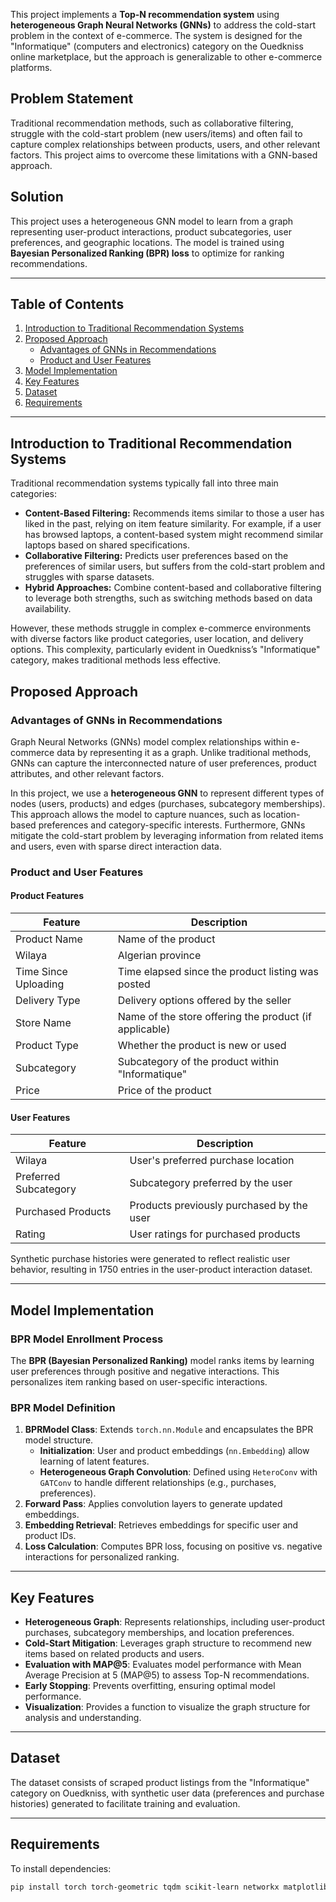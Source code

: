 This project implements a **Top-N recommendation system** using **heterogeneous Graph Neural Networks (GNNs)** to address the cold-start problem in the context of e-commerce. The system is designed for the "Informatique" (computers and electronics) category on the Ouedkniss online marketplace, but the approach is generalizable to other e-commerce platforms.

## Problem Statement

Traditional recommendation methods, such as collaborative filtering, struggle with the cold-start problem (new users/items) and often fail to capture complex relationships between products, users, and other relevant factors. This project aims to overcome these limitations with a GNN-based approach.

## Solution

This project uses a heterogeneous GNN model to learn from a graph representing user-product interactions, product subcategories, user preferences, and geographic locations. The model is trained using **Bayesian Personalized Ranking (BPR) loss** to optimize for ranking recommendations.

---

## Table of Contents

1. [Introduction to Traditional Recommendation Systems](#introduction-to-traditional-recommendation-systems)
2. [Proposed Approach](#proposed-approach)
   - [Advantages of GNNs in Recommendations](#advantages-of-gnns-in-recommendations)
   - [Product and User Features](#product-and-user-features)
3. [Model Implementation](#model-implementation)
4. [Key Features](#key-features)
5. [Dataset](#dataset)
6. [Requirements](#requirements)

---

## Introduction to Traditional Recommendation Systems

Traditional recommendation systems typically fall into three main categories:

- **Content-Based Filtering:** Recommends items similar to those a user has liked in the past, relying on item feature similarity. For example, if a user has browsed laptops, a content-based system might recommend similar laptops based on shared specifications.
- **Collaborative Filtering:** Predicts user preferences based on the preferences of similar users, but suffers from the cold-start problem and struggles with sparse datasets.
- **Hybrid Approaches:** Combine content-based and collaborative filtering to leverage both strengths, such as switching methods based on data availability.

However, these methods struggle in complex e-commerce environments with diverse factors like product categories, user location, and delivery options. This complexity, particularly evident in Ouedkniss’s "Informatique" category, makes traditional methods less effective.

## Proposed Approach

### Advantages of GNNs in Recommendations

Graph Neural Networks (GNNs) model complex relationships within e-commerce data by representing it as a graph. Unlike traditional methods, GNNs can capture the interconnected nature of user preferences, product attributes, and other relevant factors.

In this project, we use a **heterogeneous GNN** to represent different types of nodes (users, products) and edges (purchases, subcategory memberships). This approach allows the model to capture nuances, such as location-based preferences and category-specific interests. Furthermore, GNNs mitigate the cold-start problem by leveraging information from related items and users, even with sparse direct interaction data.

### Product and User Features

#### Product Features
| **Feature**            | **Description**                                        |
|------------------------|--------------------------------------------------------|
| Product Name           | Name of the product                                    |
| Wilaya                 | Algerian province                                      |
| Time Since Uploading   | Time elapsed since the product listing was posted      |
| Delivery Type          | Delivery options offered by the seller                 |
| Store Name             | Name of the store offering the product (if applicable) |
| Product Type           | Whether the product is new or used                     |
| Subcategory            | Subcategory of the product within "Informatique"       |
| Price                  | Price of the product                                   |

#### User Features
| Feature             | Description                                                 |
|----------------------|-------------------------------------------------------------|
| Wilaya              | User's preferred purchase location                           |
| Preferred Subcategory | Subcategory preferred by the user                         |
| Purchased Products  | Products previously purchased by the user                   |
| Rating              | User ratings for purchased products                         |

Synthetic purchase histories were generated to reflect realistic user behavior, resulting in 1750 entries in the user-product interaction dataset.

---

## Model Implementation

### BPR Model Enrollment Process

The **BPR (Bayesian Personalized Ranking)** model ranks items by learning user preferences through positive and negative interactions. This personalizes item ranking based on user-specific interactions.

### BPR Model Definition

1. **BPRModel Class**: Extends `torch.nn.Module` and encapsulates the BPR model structure.
   - **Initialization**: User and product embeddings (`nn.Embedding`) allow learning of latent features.
   - **Heterogeneous Graph Convolution**: Defined using `HeteroConv` with `GATConv` to handle different relationships (e.g., purchases, preferences).
2. **Forward Pass**: Applies convolution layers to generate updated embeddings.
3. **Embedding Retrieval**: Retrieves embeddings for specific user and product IDs.
4. **Loss Calculation**: Computes BPR loss, focusing on positive vs. negative interactions for personalized ranking.

---

## Key Features

- **Heterogeneous Graph**: Represents relationships, including user-product purchases, subcategory memberships, and location preferences.
- **Cold-Start Mitigation**: Leverages graph structure to recommend new items based on related products and users.
- **Evaluation with MAP@5**: Evaluates model performance with Mean Average Precision at 5 (MAP@5) to assess Top-N recommendations.
- **Early Stopping**: Prevents overfitting, ensuring optimal model performance.
- **Visualization**: Provides a function to visualize the graph structure for analysis and understanding.

---

## Dataset

The dataset consists of scraped product listings from the "Informatique" category on Ouedkniss, with synthetic user data (preferences and purchase histories) generated to facilitate training and evaluation.

---

## Requirements

To install dependencies:

```bash
pip install torch torch-geometric tqdm scikit-learn networkx matplotlib pandas numpy
